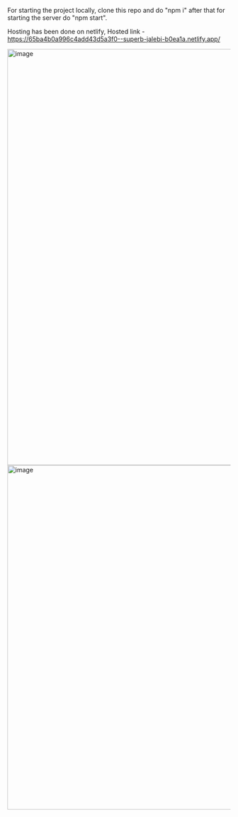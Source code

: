 For starting the project locally, clone this repo and do "npm i" after that for starting the server do "npm start".

Hosting has been done on netlify, 
Hosted link - https://65ba4b0a996c4add43d5a3f0--superb-jalebi-b0ea1a.netlify.app/


<img width="939" alt="image" src="https://github.com/PravinSahani/Chakr_assignment/assets/98585695/ba85b445-b954-40cd-9160-1fe838223a65">
<img width="777" alt="image" src="https://github.com/PravinSahani/Chakr_assignment/assets/98585695/240ed10e-003d-418f-98c0-966f8046c6e1">


